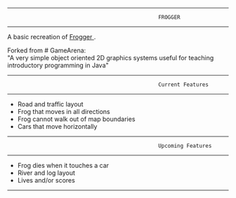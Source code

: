 ------------------------------------------------------------------------------------------------------------------------------
                                                    FROGGER
------------------------------------------------------------------------------------------------------------------------------

A basic recreation of <a href="http://froggerclassic.appspot.com/"> Frogger </a>. 


Forked from # GameArena:<br>
"A very simple object oriented 2D graphics systems useful for teaching introductory programming in Java"
                                                 

-------------------------------------------------------------------------------------------------------------------------------

                                                    Current Features
                                                 
-------------------------------------------------------------------------------------------------------------------------------

<ul>
<li>Road and traffic layout </li>
<li>Frog that moves in all directions</li>
<li>Frog cannot walk out of map boundaries</li>
<li>Cars that move horizontally</li>
</ul>

-------------------------------------------------------------------------------------------------------------------------------

                                                    Upcoming Features
                                                 
-------------------------------------------------------------------------------------------------------------------------------

<ul>
<li>Frog dies when it touches a car</li>
<li>River and log layout</li>
<li>Lives and/or scores</li>
</ul>

-------------------------------------------------------------------------------------------------------------------------------
